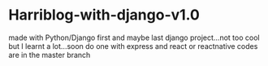# Harriblog-with-django-v1.0
made with Python/Django first and maybe last django project...not too cool but I  learnt a lot...soon do one with express and react or reactnative
codes are in the master branch

